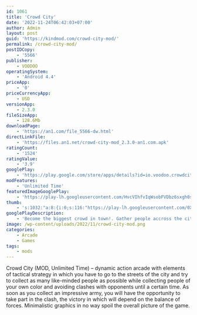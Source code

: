 ```yaml
---
id: 1061
title: 'Crowd City'
date: '2022-11-24T06:42:03+07:00'
author: Admin
layout: post
guid: 'https://kindmod.com/crowd-city-mod/'
permalink: /crowd-city-mod/
postIDCopy:
    - '5566'
publisher:
    - VOODOO
operatingSystem:
    - 'Android 4.4'
priceApp:
    - '0'
priceCurrencyApp:
    - USD
versionApp:
    - 2.3.0
fileSizeApp:
    - 128.6Mb
downloadPage:
    - 'https://an1.com/file_5566-dw.html'
directLinkFile:
    - 'https://files.an1.net/crowd-city-mod_2.3.0-an1.com.apk'
ratingCount:
    - '1524'
ratingValue:
    - '3.9'
googlePlay:
    - 'https://play.google.com/store/apps/details?id=io.voodoo.crowdcity'
modFeatures:
    - 'Unlimited Time'
featuredImageGooglePlay:
    - 'https://play-lh.googleusercontent.com/HvcVIhfvIqWsobFVDbz6sxgh0sNXVYKGwjvq5uGiDaCyPi7hOSjqvQaWQbs793HvTyEf'
thumb:
    - 's:1032:"a:8:{i:0;s:116:"https://play-lh.googleusercontent.com/0XnP3hPTdl_nvMiJ2re-VKuIx5rHaDrOu_vkIVkG1oicyZmf6QnrlaywRyP2hKXhTGnZ=w526-h296";i:1;s:114:"https://play-lh.googleusercontent.com/g3AQH-kEJhivY0GCiDFeYEFW0NUrJtKP1Cz5LSeFndrsmvGipano-riutx1Ia6a5QQ=w526-h296";i:2;s:116:"https://play-lh.googleusercontent.com/qyB9upno49I1w5lcCxO0CQsvL_Qz_gfza8mImltpSHd0vSFbSkLxySh-BODanS9X1Ev5=w526-h296";i:3;s:116:"https://play-lh.googleusercontent.com/6-eU7wCJn7PumG2CSNEINxRMjhW46E_cjHN3hxSpVFsncVEdfAe65cEYXwqVco6RskUh=w526-h296";i:4;s:115:"https://play-lh.googleusercontent.com/IQdqYtLPBBT584ETFYFrwNHozyckPXRPGzhOY40--UUhsIy5D28zJ6-7qspl_ie32dE=w526-h296";i:5;s:115:"https://play-lh.googleusercontent.com/1K87Oee3L2FaA7xwNmuEqqgfOWzXcTi67mJ2DqBVDHCz884rou0edBlpMdJogHVrxu0=w526-h296";i:6;s:115:"https://play-lh.googleusercontent.com/fylEeHdEuGCY_ZYQxzOFZ1787wRjsM-1jo3Yhpp7G6Y34jfjKNEZCjkSVVsMEjB_MHw=w526-h296";i:7;s:115:"https://play-lh.googleusercontent.com/GIvhN9Tr6_QULulMt_MNxuGLR_0yWhEfoII3U9ltQkMVQP7chtWUap7KFvBStc85eIQ=w526-h296";}";'
googlePlayDescription:
    - 'Become the biggest crowd in town!. Gather people accross the city and crush your opponents with your overwhelming leadership!'
image: /wp-content/uploads/2022/11/crowd-city-mod.png
categories:
    - Arcade
    - Games
tags:
    - mods
---
```


Crowd City (MOD, Unlimited Time) – dynamic action arcade with elements of tactical strategy in which you have to go to the streets of the city and try to collect as many like-minded people as possible while collecting people of your own color and avoiding clashes with opponents until a certain time. As soon as you collect an impressive army, you will have the opportunity to take part in the clash, the victory in which will depend on the balance of forces. Minimalistic graphics in no way spoil the overall picture of the game.